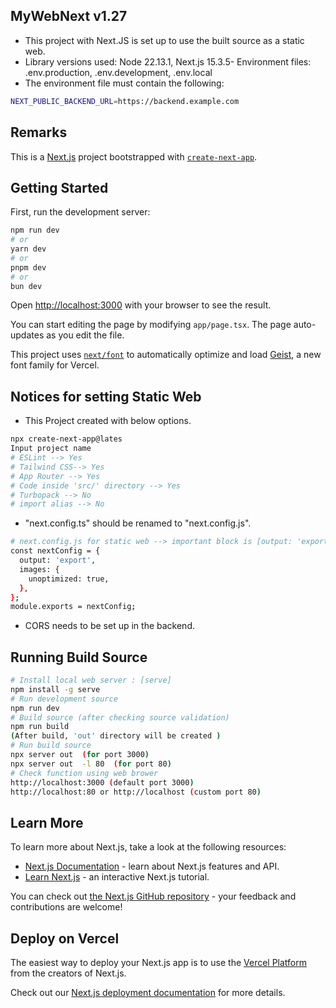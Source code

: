## MyWebNext v1.27
- This project with Next.JS is set up to use the built source as a static web.
- Library versions used: Node 22.13.1, Next.js 15.3.5- Environment files: .env.production, .env.development, .env.local
- The environment file must contain the following: 
```bash
NEXT_PUBLIC_BACKEND_URL=https://backend.example.com
```

## Remarks 
This is a [Next.js](https://nextjs.org) project bootstrapped with [`create-next-app`](https://nextjs.org/docs/app/api-reference/cli/create-next-app).

## Getting Started
First, run the development server:
```bash
npm run dev
# or
yarn dev
# or
pnpm dev
# or
bun dev
```
Open [http://localhost:3000](http://localhost:3000) with your browser to see the result.

You can start editing the page by modifying `app/page.tsx`. The page auto-updates as you edit the file.

This project uses [`next/font`](https://nextjs.org/docs/app/building-your-application/optimizing/fonts) to automatically optimize and load [Geist](https://vercel.com/font), a new font family for Vercel.

## Notices for setting Static Web 
- This Project created with below options.
```bash
npx create-next-app@lates 
Input project name 
# ESLint --> Yes 
# Tailwind CSS--> Yes 
# App Router --> Yes
# Code inside 'src/' directory --> Yes 
# Turbopack --> No 
# import alias --> No
```
- "next.config.ts" should be renamed to "next.config.js".
```bash
# next.config.js for static web --> important block is [output: 'export']  
const nextConfig = {
  output: 'export',
  images: {
    unoptimized: true, 
  },
};
module.exports = nextConfig;
```
- CORS needs to be set up in the backend.

## Running Build Source  
```bash
# Install local web server : [serve] 
npm install -g serve
# Run development source
npm run dev
# Build source (after checking source validation) 
npm run build 
(After build, 'out' directory will be created )
# Run build source 
npx server out  (for port 3000)
npx server out  -l 80  (for port 80)
# Check function using web brower 
http://localhost:3000 (default port 3000)
http://localhost:80 or http://localhost (custom port 80) 

```

## Learn More

To learn more about Next.js, take a look at the following resources:

- [Next.js Documentation](https://nextjs.org/docs) - learn about Next.js features and API.
- [Learn Next.js](https://nextjs.org/learn) - an interactive Next.js tutorial.

You can check out [the Next.js GitHub repository](https://github.com/vercel/next.js) - your feedback and contributions are welcome!

## Deploy on Vercel

The easiest way to deploy your Next.js app is to use the [Vercel Platform](https://vercel.com/new?utm_medium=default-template&filter=next.js&utm_source=create-next-app&utm_campaign=create-next-app-readme) from the creators of Next.js.

Check out our [Next.js deployment documentation](https://nextjs.org/docs/app/building-your-application/deploying) for more details.
